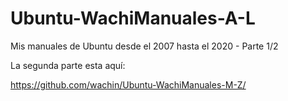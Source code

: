 # Ubuntu-WachiManuales-A-L
Mis manuales de Ubuntu desde el 2007 hasta el 2020 - Parte 1/2

La segunda parte esta aquí:

https://github.com/wachin/Ubuntu-WachiManuales-M-Z/

